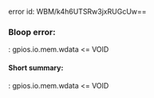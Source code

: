 error id: WBM/k4h6UTSRw3jxRUGcUw==
### Bloop error:

: gpios.io.mem.wdata <= VOID
#### Short summary: 

: gpios.io.mem.wdata <= VOID